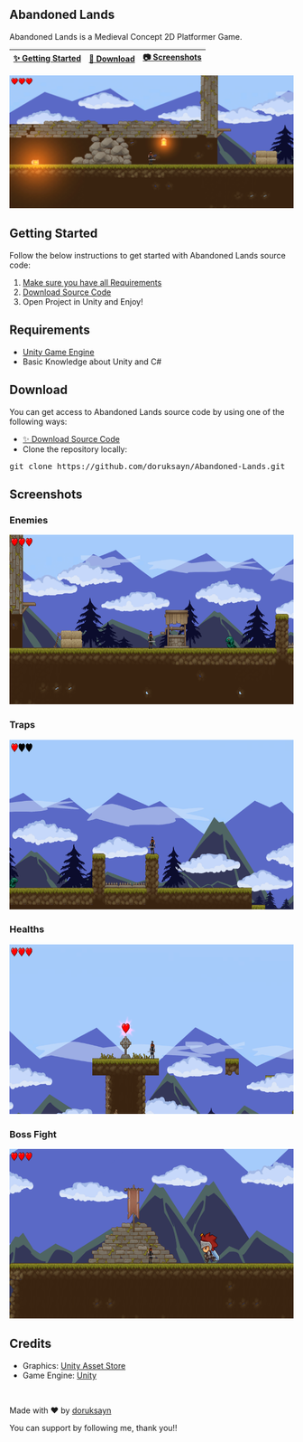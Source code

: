 Abandoned Lands
----------------
<p>Abandoned Lands is a Medieval Concept 2D Platformer Game.<p>
<markdown-accessiblity-table data-catalyst=""><table>
<thead>
<tr>
<th><a href="#getting-started">✨ Getting Started</a></th>
<th><a href="#download">🚀 Download</a></th>
<th><a href="#screenshots">📷 Screenshots</a></th>
</tr>
</thead>
</table></markdown-accessiblity-table>
<img src="Images/Opening-Scene.png" alt="Opening Scene">
<h2>Getting Started</h2>
<b></b>
Follow the below instructions to get started with Abandoned Lands source code:
<ol dir="auto">
<li><a href="#requirements">Make sure you have all Requirements</a></li>
<li><a href="#download">Download Source Code</a></li>
<li>Open Project in Unity and Enjoy!</li>
</ol>
<h2>Requirements</h2>
<b></b>
<ul dir="auto">
<li><a href="https://unity3d.com" rel="nofollow">Unity Game Engine</a></li>
<li>Basic Knowledge about Unity and C#</li>
</ul>
<div class="markdown-heading" dir="auto"><h2 tabindex="-1" class="heading-element" dir="auto">Download</h2><a id="user-content-download" class="anchor" aria-label="Permalink: Download" href="#download"></a></div>
You can get access to Abandoned Lands source code by using one of the following ways:
<ul dir="auto">
<li><a href="https://github.com/doruksayn/Abandoned-Lands/archive/refs/heads/main.zip">✨ Download Source Code</a></li>
<li>Clone the repository locally:</li>
</ul>
<div class="highlight highlight-source-shell notranslate position-relative overflow-auto" dir="auto"><pre>git clone https://github.com/doruksayn/Abandoned-Lands.git</pre><div class="zeroclipboard-container"><clipboard-copy aria-label="Copy" class="ClipboardButton btn btn-invisible js-clipboard-copy m-2 p-0 d-flex flex-justify-center flex-items-center" data-copy-feedback="Copied!" data-tooltip-direction="w" value="git clone https://github.com/doruksayn/Abandoned-Lands.git" tabindex="0" role="button"></clipboard-copy></div></div>
<div class="markdown-heading" dir="auto"><h2 tabindex="-1" class="heading-element" dir="auto">Screenshots</h2><a id="user-content-screenshots" class="anchor" aria-label="Permalink: Screenshots" href="#screenshots"></a></div>
<h3>Enemies</h3>
<img src="Images/Enemy.png" alt="Enemy" width="640" height="300">
<h3>Traps</h3>
<img src="Images/Traps.png" alt="Traps" width="640" height="300">
<h3>Healths</h3>
<img src="Images/Gain-Health.png" alt="Health" width="640" height="300">
<h3>Boss Fight</h3>
<img src="Images/Boss-Fight.png" alt="Boss Fight" width="640" height="300">
<div class="markdown-heading" dir="auto"><h2 tabindex="-1" class="heading-element" dir="auto">Credits</h2><a id="user-content-credits" class="anchor" aria-label="Permalink: Credits" href="#credits"></a></div>
<ul dir="auto">
<li>Graphics: <a href="https://assetstore.unity.com/?srsltid=AfmBOori-upcamcFKP448yZFhcCeLeE8VrJPhVKzq7cyPG9R15FLsGm1" rel="nofollow">Unity Asset Store</a></li>
<li>Game Engine: <a href="https://unity3d.com/" rel="nofollow">Unity</a></li>
</ul>
<br>
<p dir="auto">Made with ❤️ by <a href="https://github.com/doruksayn">doruksayn</a></p>
<p dir="auto">You can support by following me, thank you!!</p>





